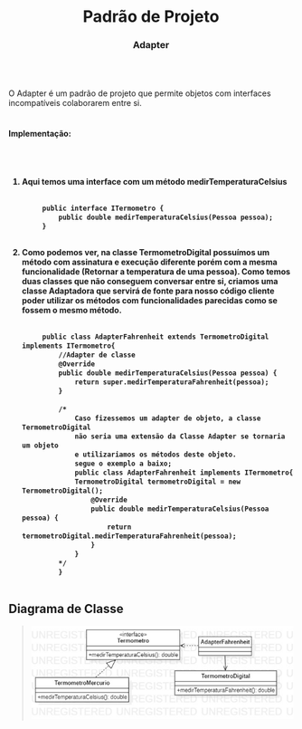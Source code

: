 <h1 align="center">Padrão de Projeto</h1>
 <h3 align="center">Adapter</h3>
<br>
<br>
<br>
O Adapter é um padrão de projeto que permite objetos com interfaces incompatíveis colaborarem entre si.
<br><br>
    <h4 align="left">Implementação:<h4>
<br><br>

1. Aqui temos uma interface com um  método medirTemperaturaCelsius
    <pre><code> 
        public interface ITermometro {
            public double medirTemperaturaCelsius(Pessoa pessoa);
        }
    </code></pre>

2. Como podemos ver, na classe TermometroDigital possuímos um método com assinatura e execução diferente porém com a mesma funcionalidade (Retornar a temperatura de uma pessoa). Como temos duas classes que não conseguem conversar entre si, criamos uma classe Adaptadora que servirá de fonte para nosso código cliente poder utilizar os métodos com funcionalidades parecidas como se fossem o mesmo método.
    <pre><code> 
        public class AdapterFahrenheit extends TermometroDigital implements ITermometro{
            //Adapter de classe
            @Override
            public double medirTemperaturaCelsius(Pessoa pessoa) {
                return super.medirTemperaturaFahrenheit(pessoa);
            }

            /*
                Caso fizessemos um adapter de objeto, a classe TermometroDigital
                não seria uma extensão da Classe Adapter se tornaria um objeto
                e utilizariamos os métodos deste objeto.
                segue o exemplo a baixo;
                public class AdapterFahrenheit implements ITermometro{
                TermometroDigital termometroDigital = new TermometroDigital();
                    @Override
                    public double medirTemperaturaCelsius(Pessoa pessoa) {
                        return termometroDigital.medirTemperaturaFahrenheit(pessoa);
                    }
                }
            */
            }
    </code></pre>

<h2>Diagrama de Classe</h2>

>![Diagrama de Classe](Main.jpg)